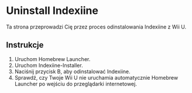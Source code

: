 # Uninstall Indexiine

Ta strona przeprowadzi Cię przez proces odinstalowania Indexiine z Wii U.

## Instrukcje

1. Uruchom Homebrew Launcher.
2. Uruchom Indexiine-Installer.
3. Naciśnij przycisk B, aby odinstalować Indexiine.
4. Sprawdź, czy Twoje Wii U nie uruchamia automatycznie Homebrew Launcher po wejściu do przeglądarki internetowej.
